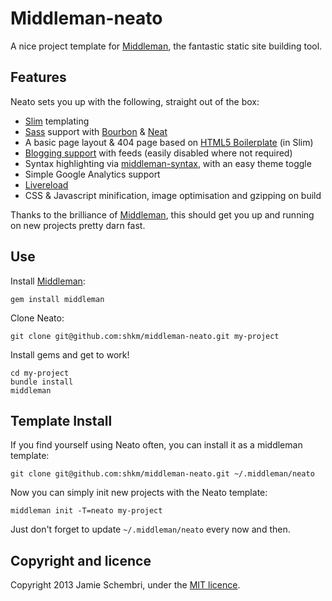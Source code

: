 # Middleman-neato

A nice project template for [Middleman], the fantastic static site building tool.


## Features

Neato sets you up with the following, straight out of the box:

- [Slim](http://slim-lang.com/) templating
- [Sass](http://sass-lang.com/) support with [Bourbon](http://bourbon.io/) & [Neat](http://neat.bourbon.io/)
- A basic page layout & 404 page based on [HTML5 Boilerplate](http://html5boilerplate.com/) (in Slim)
- [Blogging support](https://github.com/middleman/middleman-blog) with feeds (easily disabled where not required)
- Syntax highlighting via [middleman-syntax](https://github.com/middleman/middleman-syntax), with an easy theme toggle
- Simple Google Analytics support
- [Livereload](https://github.com/middleman/middleman-livereload)
- CSS & Javascript minification, image optimisation and gzipping on build

Thanks to the brilliance of [Middleman], this should get you up and running on new projects pretty darn fast.


## Use

Install [Middleman]:

    gem install middleman


Clone Neato:

    git clone git@github.com:shkm/middleman-neato.git my-project

Install gems and get to work!

    cd my-project
    bundle install
    middleman


## Template Install

If you find yourself using Neato often, you can install it as a middleman template:

    git clone git@github.com:shkm/middleman-neato.git ~/.middleman/neato

Now you can simply init new projects with the Neato template:

    middleman init -T=neato my-project

Just don't forget to update `~/.middleman/neato` every now and then.


## Copyright and licence

Copyright 2013 Jamie Schembri, under the [MIT licence](LICENSE).

  [middleman]: http://middlemanapp.com/


